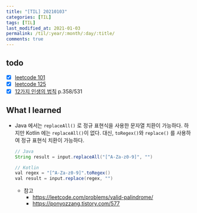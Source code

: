 ```yaml
---
title: "[TIL] 20210103"
categories: [TIL]
tags: [TIL]
last_modified_at: 2021-01-03
permalink: /til/:year/:month/:day/:title/
comments: true
---
```


## todo

- [x] [leetcode 101](https://leetcode.com/problems/symmetric-tree/)
- [x] [leetcode 125](https://leetcode.com/problems/valid-palindrome/)
- [x] [12가지 인생의 법칙]() p.358/531

## What I learned

- Java 에서는 `replaceAll()` 로 정규 표현식을 사용한 문자열 치환이 가능하다.
  하지만 Kotlin 에는 `replaceAll()`이 없다. 대신, `toRegex()`와 `replace()` 를 사용하여 정규 표현식 치환이 가능하다.

  ```Java
  // Java
  String result = input.replaceAll("[^A-Za-z0-9]", "")

  // Kotlin
  val regex = "[^A-Za-z0-9]".toRegex()
  val result = input.replace(regex, "")
  ```

  - 참고
    - https://leetcode.com/problems/valid-palindrome/
    - https://ponyozzang.tistory.com/577
